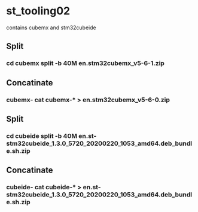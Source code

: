 # st_tooling02
contains cubemx and stm32cubeide
##  Split
### cd cubemx  split -b 40M  en.stm32cubemx_v5-6-1.zip 
##  Concatinate
### cubemx- cat cubemx-*  >  en.stm32cubemx_v5-6-0.zip
##  Split
### cd cubeide split -b 40M  en.st-stm32cubeide_1.3.0_5720_20200220_1053_amd64.deb_bundle.sh.zip 
##  Concatinate
### cubeide- cat cubeide-* > en.st-stm32cubeide_1.3.0_5720_20200220_1053_amd64.deb_bundle.sh.zip
                                                       
